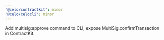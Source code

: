 ```yaml
---
'@celo/contractkit': minor
'@celo/celocli': minor
---
```


Add multisig:approve command to CLI, expose MultiSig.confirmTransaction in ContractKit.
